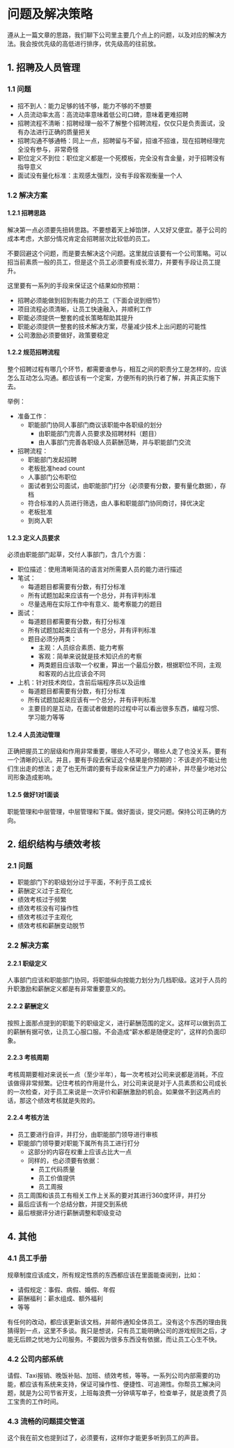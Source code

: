 # 问题及解决策略
遵从上一篇文章的思路，我们聊下公司里主要几个点上的问题，以及对应的解决方法。我会按优先级的高低进行排序，优先级高的往前放。

## 1. 招聘及人员管理
### 1.1 问题
* 招不到人：能力足够的钱不够，能力不够的不想要
* 人员流动率太高：高流动率意味着低公司口碑，意味着更难招聘
* 招聘流程不清晰：招聘经理一般不了解整个招聘流程，仅仅只是负责面试，没有办法进行正确的质量把关
* 招聘沟通不够通畅：同上一点，招聘留与不留，招谁不招谁，现在招聘经理完全没有参与，非常奇怪
* 职位定义不到位：职位定义都是一个死模板，完全没有含金量，对于招聘没有指导意义
* 面试没有量化标准：主观感太强烈，没有手段客观衡量一个人

### 1.2 解决方案
#### 1.2.1 招聘思路
解决第一点必须要先扭转思路。不要想着天上掉馅饼，人又好又便宜。基于公司的成本考虑，大部分情况肯定会招聘层次比较低的员工。

不要回避这个问题，而是要去解决这个问题。这里就应该要有一个公司策略。可以招当前素质一般的员工，但是这个员工必须要有成长潜力，并要有手段让员工提升。

这里要有一系列的手段来保证这个结果如你预期：

* 招聘必须能做到招到有能力的员工（下面会说到细节）
* 项目流程必须清晰，让员工快速融入，并顺利工作
* 职能必须提供一整套的成长策略帮助其提升
* 职能必须提供一整套的技术解决方案，尽量减少技术上出问题的可能性
* 公司激励必须要做好，政策要稳定

#### 1.2.2 规范招聘流程
整个招聘过程有哪几个环节，都需要谁参与，相互之间的职责分工是怎样的，应该怎么互动怎么沟通。都应该有一个定案，方便所有的执行者了解，并真正实施下去。

举例：

* 准备工作：
	* 职能部门协同人事部门商议该职能中各职级的划分
		* 由职能部门完善人员要求及招聘材料（题目）
		* 由人事部门完善各职级人员薪酬范畴，并与职能部门交流
* 招聘流程：
	* 职能部门发起招聘
	* 老板批准head count
	* 人事部门公布职位
	* 面试者到公司面试，由职能部门打分（必须要有分数，要有量化数据），存档
	* 符合标准的人员进行筛选，由人事和职能部门协同商讨，择优决定
	* 老板批准
	* 到岗入职

#### 1.2.3 定义人员要求
必须由职能部门起草，交付人事部门，含几个方面：

* 职位描述：使用清晰简洁的语言对所需要人员的能力进行描述
* 笔试：
	* 每道题目都需要有分数，有打分标准
	* 所有试题加起来应该有一个总分，并有评判标准
	* 尽量选用在实际工作中有意义、能考察能力的题目
* 面试：
	* 每道题目都需要有分数，有打分标准
	* 所有试题加起来应该有一个总分，并有评判标准
	* 题目必须分两类：
		* 主观：人员综合素质、能力考察
		* 客观：简单来说就是技术知识点的考察
		* 两类题目应该取一个权重，算出一个最后分数，根据职位不同，主观和客观的占比应该会不同
* 上机：针对技术岗位，含前后端程序员以及运维
	* 每道题目都需要有分数，有打分标准
	* 所有试题加起来应该有一个总分，并有评判标准
	* 主要目的是互动，在面试者做题的过程中可以看出很多东西，编程习惯、学习能力等等

#### 1.2.4 人员流动管理
正确把握员工的层级和作用非常重要，哪些人不可少，哪些人走了也没关系，要有一个清晰的认识。并且，要有手段去保证这个结果是你预期的：不该走的不能让他们生出走的想法；走了也无所谓的要有手段来保证生产力的递补，并尽量少地对公司形象造成影响。

#### 1.2.5 做好1对1面谈
职能管理和中层管理，中层管理和下属。做好面谈，提交问题。保持公司正确的方向。

## 2. 组织结构与绩效考核
### 2.1 问题
* 职能部门下的职级划分过于平面，不利于员工成长
* 薪酬定义过于主观化
* 绩效考核过于频繁
* 绩效考核没有可操作性
* 绩效考核过于主观化
* 绩效考核和薪酬变动脱节

### 2.2 解决方案
#### 2.2.1 职级定义
人事部门应该和职能部门协同，将职能纵向按能力划分为几档职级。这对于人员的升职激励和薪酬定义都是有非常重要意义的。

#### 2.2.2 薪酬定义
按照上面那点提到的职能下的职级定义，进行薪酬范围的定义。这样可以做到员工的薪酬有据可依，让员工心服口服。不会造成“薪水都是随便定的”，这样的负面印象。

#### 2.2.3 考核周期
考核周期要相对来说长一点（至少半年），每一次考核对公司来说都是消耗，不应该做得非常频繁。记住考核的作用是什么，对公司来说是对于人员素质和公司成长的一次检查，对于员工来说是一次评价和薪酬激励的机会。如果做不到这两点的话，那这个绩效考核就是失败的。

#### 2.2.4 考核方法
* 员工要进行自评，并打分，由职能部门领导进行审核
* 职能部门领导要对职能下属所有员工进行打分
	* 这部分的内容在权重上应该占比大一点
	* 同样的，也必须要有依据：
		* 员工代码质量
		* 员工价值提供
		* 员工周报
* 员工周围和该员工有相关工作上关系的要对其进行360度环评，并打分
* 最后应该有一个总结分数，并提交到系统
* 最后根据评分进行薪酬调整和职级变动

## 4. 其他
### 4.1 员工手册
规章制度应该成文，所有规定性质的东西都应该在里面能查阅到，比如：

* 请假规定：事假、病假、婚假、年假
* 薪酬福利：薪水组成、额外福利
* 等等

有任何的改动，都应该更新该文档，并邮件通知全体员工。没有这个东西的理由我猜得到一点，这里不多谈。我只是想说，只有员工能明确公司的游戏规则之后，才能无后顾之忧地为公司服务。不要因为很多东西没有依据，而让员工心生不快。

### 4.2 公司内部系统
请假、Taxi报销、晚饭补贴、加班、绩效考核，等等。一系列公司内部需要的功能，都应该有系统来支持，保证可操作性、便捷性、可追溯性。你帮员工解决问题，就是为公司节省开支，上班每浪费一分钟填写单子，检查单子，就是浪费了员工宝贵的工作时间。

### 4.3 流畅的问题提交管道
这个我在前文也提到过了，必须要有，这样你才能更多听到员工的声音。